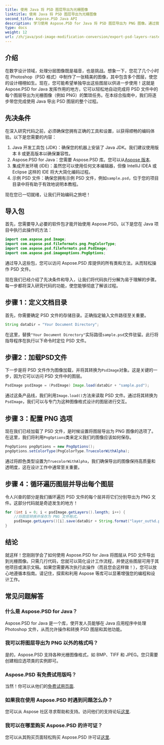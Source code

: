 ```yaml
---
title: 使用 Java 将 PSD 图层导出为光栅图像
linktitle: 使用 Java 将 PSD 图层导出为光栅图像
second_title: Aspose.PSD Java API
description: 学习使用 Aspose.PSD for Java 将 PSD 图层导出为 PNG 图像。通过我们详细的分步教程解锁无缝文件操作。
type: docs
weight: 12
url: /zh/java/psd-image-modification-conversion/export-psd-layers-raster-images/
---
```

## 介绍

在数字设计领域，处理分层图像既是福音，也是挑战。想象一下，您花了几个小时在 Photoshop（PSD 格式）中制作了一张精美的图像，其中包含多个图层，使您的设计栩栩如生。现在，您可能希望单独导出这些图层以供进一步使用！这就是 Aspose.PSD for Java 发挥作用的地方，它可以轻松地自动完成将 PSD 文件中的每个图层导出为光栅图像（例如 PNG）的繁琐任务。在本综合指南中，我们将逐步带您完成使用 Java 导出 PSD 图层的整个过程。

## 先决条件

在深入研究代码之前，必须确保您拥有正确的工具和设置，以获得顺畅的编码体验。以下是您需要的内容：

1. Java 开发工具包 (JDK)：确保您的机器上安装了 Java JDK。我们建议使用版本 8 或更高版本以确保兼容性。
2.  Aspose.PSD for Java：您需要 Aspose.PSD 库。您可以从[Aspose 版本](https://releases.aspose.com/psd/java/). 
3. 集成开发环境 (IDE)：虽然您可以使用任何文本编辑器，但像 IntelliJ IDEA 或 Eclipse 这样的 IDE 将大大简化编码过程。
4. 示例 PSD 文件：确保您拥有示例 PSD 文件，例如`sample.psd`，位于您的项目目录中将有助于有效地说明本教程。

现在您已一切就绪，让我们开始编码之旅吧！

## 导入包

首先，您需要导入必要的软件包才能开始使用 Aspose.PSD。以下是您在 Java 项目中执行此操作的方法：

```java
import com.aspose.psd.Image;
import com.aspose.psd.fileformats.png.PngColorType;
import com.aspose.psd.fileformats.psd.PsdImage;
import com.aspose.psd.imageoptions.PngOptions;
```

通过导入这些包，您可以访问 Aspose.PSD 库提供的所有类和方法，从而轻松操作 PSD 文件。

现在我们已经介绍了先决条件和导入，让我们将代码执行分解为易于理解的步骤。每一步都将深入研究代码的功能，使您能够彻底了解该过程。

## 步骤 1：定义文档目录

首先，你需要确定 PSD 文件的存储目录。正确指定输入文件路径至关重要。

```java
String dataDir = "Your Document Directory";
```

在这里，替换`"Your Document Directory"`实际路径`sample.psd`文件驻留。此行将指导程序在执行以下命令时定位 PSD 文件。

## 步骤2：加载PSD文件

下一步是将 PSD 文件作为图像加载，并将其转换为`PsdImage`对象。这是关键的一步，因为它可以访问 PSD 文件中的图层。

```java
PsdImage psdImage = (PsdImage) Image.load(dataDir + "sample.psd");
```

通过这条产品线，我们利用`Image.load()`方法来读取 PSD 文件。通过将其转换为`PsdImage`，我们可以与专门为这种图像格式设计的图层进行交互。

## 步骤 3：配置 PNG 选项

现在我们已经加载了 PSD 文件，是时候设置将图层导出为 PNG 图像的选项了。在这里，我们将利用`PngOptions`类来定义我们的图像应该如何保存。

```java
PngOptions pngOptions = new PngOptions();
pngOptions.setColorType(PngColorType.TruecolorWithAlpha);
```

通过将颜色类型设置为`TruecolorWithAlpha`，我们确保导出的图像保持高质量和透明度，这在设计工作中通常至关重要。

## 步骤 4：循环遍历图层并导出每个图层

令人兴奋的部分是我们循环遍历 PSD 文件的每个层并将它们分别导出为 PNG 文件。这部分代码就是奇迹发生的地方！

```java
for (int i = 0; i < psdImage.getLayers().length; i++) {
    //将图层转换并保存为 PNG 文件格式。
    psdImage.getLayers()[i].save(dataDir + String.format("layer_out%d.png", i + 1), pngOptions);
}
```

## 结论

就这样！您刚刚学会了如何使用 Aspose.PSD for Java 将图层从 PSD 文件导出到光栅图像。只需几行代码，您就可以简化设计工作流程，并使这些图层可用于其他项目或演示文稿。如果您需要再次执行此操作（而且您会这样做！），您可以放心地遵循本指南。请记住，探索和利用 Aspose 等库可以显著增强您的编程和设计工作。

## 常见问题解答

### 什么是 Aspose.PSD for Java？
Aspose.PSD for Java 是一个库，使开发人员能够在 Java 应用程序中处理 Photoshop 文件，从而允许操作和转换 PSD 图层和其他功能。

### 我可以将图层导出为 PNG 以外的格式吗？
是的，Aspose.PSD 支持各种光栅图像格式，如 BMP、TIFF 和 JPEG。您只需要创建相应选项类的实例即可。

### Aspose.PSD 有免费试用版吗？
当然！你可以从他们的[免费试用页面](https://releases.aspose.com/).

### 如果我在使用 Aspose.PSD 时遇到问题怎么办？
您可以从 Aspose 社区寻求帮助和支持。访问他们的支持论坛[这里](https://forum.aspose.com/c/psd/34).

### 我可以在哪里购买 Aspose.PSD 的许可证？
您可以从其购买页面轻松购买 Aspose.PSD 许可证[这里](https://purchase.aspose.com/buy).